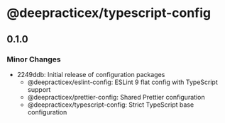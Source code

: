 # @deepracticex/typescript-config

## 0.1.0

### Minor Changes

- 2249ddb: Initial release of configuration packages
  - @deepracticex/eslint-config: ESLint 9 flat config with TypeScript support
  - @deepracticex/prettier-config: Shared Prettier configuration
  - @deepracticex/typescript-config: Strict TypeScript base configuration
